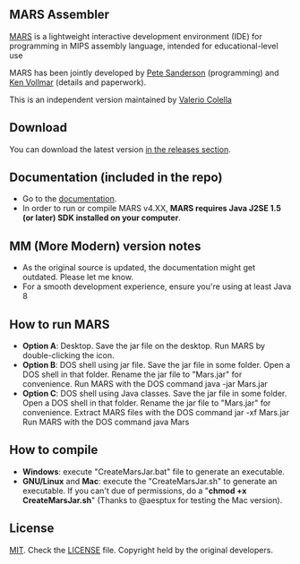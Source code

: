 ## MARS Assembler
[MARS][1] is a lightweight interactive development environment (IDE) for programming in MIPS assembly language, intended for educational-level use

MARS has been jointly developed by [Pete Sanderson][4] (programming) and [Ken Vollmar][5] (details and paperwork).

This is an independent version maintained by [Valerio Colella][9]

## Download
You can download the latest version [in the releases section][6].

## Documentation (included in the repo)
 - Go to the [documentation][7].
 - In order to run or compile MARS v4.XX, **MARS requires Java J2SE 1.5 (or later) SDK installed on your computer**.

## MM (More Modern) version notes 
 - As the original source is updated, the documentation might get outdated. Please let me know.
 - For a smooth development experience, ensure you're using at least Java 8

## How to run MARS
 - **Option A**: Desktop. Save the jar file on the desktop. Run MARS by double-clicking the icon.
 - **Option B**: DOS shell using jar file. Save the jar file in some folder. Open a DOS shell in that folder. Rename the jar file to "Mars.jar" for convenience. Run MARS with the DOS command  java -jar Mars.jar
 - **Option C**: DOS shell using Java classes. Save the jar file in some folder. Open a DOS shell in that folder. Rename the jar file to "Mars.jar" for convenience. Extract MARS files with the DOS command  jar -xf Mars.jar Run MARS with the DOS command  java Mars

## How to compile
 - **Windows**: execute "CreateMarsJar.bat" file to generate an executable.
 - **GNU/Linux** and **Mac**: execute the "CreateMarsJar.sh" to generate an executable. If you can't due of permissions, do a "**chmod +x CreateMarsJar.sh**" (Thanks to @aesptux for testing the Mac version).

## License
[MIT][2]. Check the [LICENSE][3] file. Copyright held by the original developers.

  [1]: http://courses.missouristate.edu/KenVollmar/MARS/index.htm
  [2]: https://www.opensource.org/licenses/mit-license.html
  [3]: https://github.com/PrOF-kk/MM_MARS_Assembler/blob/master/LICENSE
  [4]: http://faculty.otterbein.edu/PSanderson/
  [5]: http://courses.missouristate.edu/KenVollmar/
  [6]: https://github.com/PrOF-kk/MM_MARS_Assembler/releases
  [7]: http://courses.missouristate.edu/KenVollmar/MARS/Help/MarsHelpIntro.html
  [9]: https://github.com/PrOF-kk
